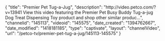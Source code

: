 {
    "title": "Premier Pet Tug-a-Jug",
    "description": "http:\/\/video.petco.com\/?v=13941 View this video featuring the Premier Pet Busy Buddy Tug-a-jug Dog Treat Dispensing Toy product and shop other similar produc...",
    "channelid": "145113",
    "videoid": "145575",
    "date_created": "1394762667",
    "date_modified": "1418181185",
    "type": "captivate",
    "layout": "channelVideo",
    "url": "\/petco-tv\/premier-pet-tug-a-jug\/145113-145575"
}